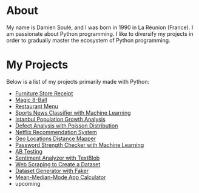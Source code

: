 # About

My name is Damien Soulé, and I was born in 1990 in La Réunion (France). I am passionate about Python programming. I like to diversify my projects in order to gradually master the ecosystem of Python programming.

# My Projects

Below is a list of my projects primarily made with Python:

- [Furniture Store Receipt](https://github.com/dspydev/python-projects/tree/main/furniture-store-receipt-py)
- [Magic 8-Ball](https://github.com/dspydev/python-projects/tree/main/magic-8-ball-py)
- [Restaurant Menu](https://github.com/dspydev/python-projects/tree/main/restaurant-menu-py)
- [Sports News Classifier with Machine Learning](https://github.com/dspydev/python-projects/tree/main/sports-news-classifier-py)
- [Istanbul Population Growth Analysis](https://github.com/dspydev/python-projects/tree/main/istanbul-population-growth-analysis-py)
- [Defect Analysis with Poisson Distribution](https://github.com/dspydev/python-projects/tree/main/defect-analysis-with-poisson-distribution-py)
- [Netflix Recommendation System](https://github.com/dspydev/python-projects/tree/main/netflix-recommendation-system-py)
- [Geo Locations Distance Mapper](https://github.com/dspydev/python-projects/tree/main/geo-locations-distance-mapper-py)
- [Password Strength Checker with Machine Learning](https://github.com/dspydev/python-projects/tree/main/password-strength-checker-py)
- [AB Testing](https://github.com/dspydev/python-projects/tree/main/ab-testing-py)
- [Sentiment Analyzer with TextBlob](https://github.com/dspydev/python-projects/tree/main/sentiment-analyzer-with-textblob-py)
- [Web Scraping to Create a Dataset](https://github.com/dspydev/python-projects/tree/main/web-scraping-to-create-a-dataset-py)
- [Dataset Generator with Faker](https://github.com/dspydev/python-projects/tree/main/dataset-generator-with-faker-py)
- [Mean-Median-Mode App Calculator](https://github.com/dspydev/python-projects/tree/main/mean-median-mode-app-calculator-py)
- upcoming
